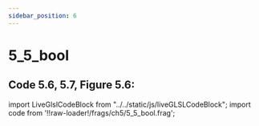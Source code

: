 ```yaml
---
sidebar_position: 6
---
```


# 5_5_bool
## Code 5.6, 5.7, Figure 5.6: 

import LiveGlslCodeBlock from "../../static/js/liveGLSLCodeBlock";
import code from '!!raw-loader!/frags/ch5/5_5_bool.frag';

<LiveGlslCodeBlock fragName='5_5_bool.frag' fragCode={code} />
